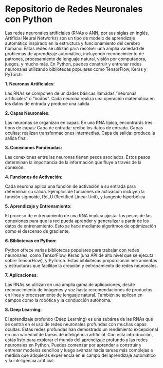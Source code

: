 # **Repositorio de Redes Neuronales con Python**

Las redes neuronales artificiales (RNAs o ANN, por sus siglas en inglés, Artificial Neural Networks) son un tipo de modelo de aprendizaje automático inspirado en la estructura y funcionamiento del cerebro humano. Estas redes se utilizan para resolver una amplia variedad de problemas de aprendizaje automático, incluyendo reconocimiento de patrones, procesamiento de lenguaje natural, visión por computadora, juegos, y mucho más. En Python, puedes construir y entrenar redes neuronales utilizando bibliotecas populares como TensorFlow, Keras y PyTorch.



**1. Neuronas Artificiales:**

Las RNAs se componen de unidades básicas llamadas "neuronas artificiales" o "nodos". Cada neurona realiza una operación matemática en los datos de entrada y produce una salida.

**2. Capas Neuronales:**

Las neuronas se organizan en capas. En una RNA típica, encontrarás tres tipos de capas:
Capa de entrada: recibe los datos de entrada.
Capas ocultas: realizan transformaciones intermedias.
Capa de salida: produce la salida final.

**3. Conexiones Ponderadas:**

Las conexiones entre las neuronas tienen pesos asociados. Estos pesos determinan la importancia de la información que fluye a través de la conexión.

**4. Funciones de Activación:**

Cada neurona aplica una función de activación a su entrada para determinar su salida. Ejemplos de funciones de activación incluyen la función sigmoide, ReLU (Rectified Linear Unit), y tangente hiperbólica.

**5. Aprendizaje y Entrenamiento:**

El proceso de entrenamiento de una RNA implica ajustar los pesos de las conexiones para que la red pueda aprender y generalizar a partir de los datos de entrenamiento. Esto se hace mediante algoritmos de optimización como el descenso de gradiente.

**6. Bibliotecas en Python:**

Python ofrece varias bibliotecas populares para trabajar con redes neuronales, como TensorFlow, Keras (una API de alto nivel que se ejecuta sobre TensorFlow), y PyTorch. Estas bibliotecas proporcionan herramientas y estructuras que facilitan la creación y entrenamiento de redes neuronales.

**7. Aplicaciones:**

Las RNAs se utilizan en una amplia gama de aplicaciones, desde reconocimiento de imágenes y voz hasta recomendaciones de productos en línea y procesamiento de lenguaje natural. También se aplican en campos como la robótica y la conducción autónoma.

**8. Deep Learning:**

El aprendizaje profundo (Deep Learning) es una subárea de las RNAs que se centra en el uso de redes neuronales profundas con muchas capas ocultas. Estas redes profundas han demostrado un rendimiento excepcional en una variedad de tareas de inteligencia artificial.
Con esta introducción, estás listo para explorar el mundo del aprendizaje profundo y las redes neuronales en Python. Puedes comenzar por aprender a construir y entrenar modelos sencillos y luego avanzar hacia tareas más complejas a medida que adquieras experiencia en el campo del aprendizaje automático y la inteligencia artificial.
